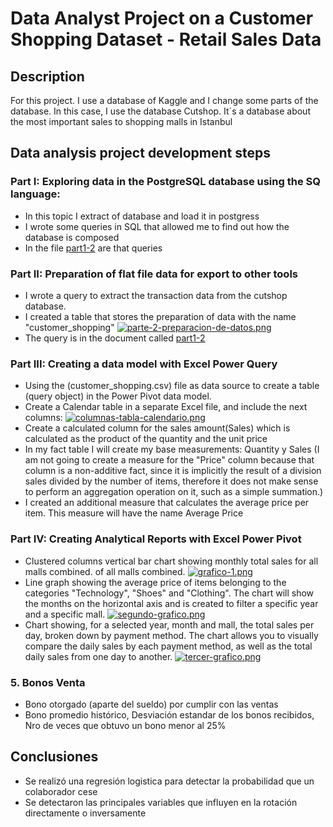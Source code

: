 # Data Analyst Project on a Customer Shopping Dataset - Retail Sales Data

## Description

For this project. I use a database of Kaggle and I change some parts of the database. In this case, I use the database Cutshop. It´s a database about the most important sales to shopping malls in Istanbul 

## Data analysis project development steps

### Part I: Exploring data in the PostgreSQL database using the SQ language:
  * In this topic I extract of database and load it in postgress
  * I wrote some queries in SQL that allowed me to find out how the database is composed
  * In the file [part1-2](https://github.com/GQ241297/DA-GQ/blob/master/Parte%201-2.sql) are that queries
### Part II: Preparation of flat file data for export to other tools
  * I wrote a query to extract the transaction data from the cutshop database.
  * I created a table that stores the preparation of data with the name "customer_shopping"
   [![parte-2-preparacion-de-datos.png](https://i.postimg.cc/DzPsrGcF/parte-2-preparacion-de-datos.png)](https://postimg.cc/SXjJqJ5t)
  * The query is in the document called [part1-2](https://github.com/GQ241297/DA-GQ/blob/master/Parte%201-2.sql)
### Part III: Creating a data model with Excel Power Query
  * Using the (customer_shopping.csv) file as data source to create a table (query object) in the Power Pivot data model.
  * Create a Calendar table in a separate Excel file, and include the next columns:
[![columnas-tabla-calendario.png](https://i.postimg.cc/1zxfsrMX/columnas-tabla-calendario.png)](https://postimg.cc/gxDYKRCb)
  * Create a calculated column for the sales amount(Sales) which is calculated as the product of the quantity and the unit price
  * In my fact table I will create my base measurements: Quantity y Sales (I am not going to create a measure for the "Price" column because that column is a non-additive fact, since it is implicitly the result of a division sales divided by the number of items, therefore it does not make sense to perform an aggregation operation on it, such as a simple summation.)
  * I created an additional measure that calculates the average price per item. This measure will have the name Average Price
### Part IV: Creating Analytical Reports with Excel Power Pivot
  * Clustered columns vertical bar chart showing monthly total sales for all malls combined. of all malls combined.
    [![grafico-1.png](https://i.postimg.cc/SNWhnX0T/grafico-1.png)](https://postimg.cc/N5fVVjjm)
  * Line graph showing the average price of items belonging to the categories "Technology", "Shoes" and "Clothing". The chart will show the months on the horizontal axis and is created to filter a specific year and a specific mall.
    [![segundo-grafico.png](https://i.postimg.cc/brPst7v4/segundo-grafico.png)](https://postimg.cc/9Rxm3NZB)
  * Chart showing, for a selected year, month and mall, the total sales per day, broken down by payment method. The chart allows you to visually compare the daily sales by each payment method, as well as the total daily sales from one day to another.
    [![tercer-grafico.png](https://i.postimg.cc/Vk7RYRNj/tercer-grafico.png)](https://postimg.cc/gxZRs38J)
### 5. Bonos Venta
  * Bono otorgado (aparte del sueldo) por cumplir con las ventas
  * Bono promedio histórico, Desviación estandar de los bonos recibidos, Nro de veces que obtuvo un bono menor al 25% 

## Conclusiones

* Se realizó una regresión logistica para detectar la probabilidad que un colaborador cese
* Se detectaron las principales variables que influyen en la rotación directamente o inversamente
